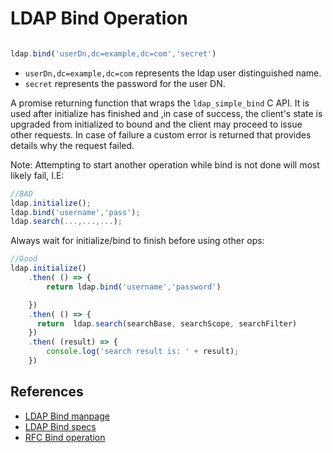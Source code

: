 # LDAP Bind Operation

```javascript

ldap.bind('userDn,dc=example,dc=com','secret')

```

* `userDn,dc=example,dc=com`  represents the ldap user distinguished name.
* `secret` represents the password for the user DN.

A promise returning function that wraps the `ldap_simple_bind` C API. It is used after initialize has finished and ,in case of success,  the client's state is upgraded from initialized to bound and the client may proceed to issue other requests. In case of failure a custom error is returned that provides details why the request failed.

Note:  Attempting to start another operation while bind is not done will most likely fail, I.E:
```javascript
//BAD
ldap.initialize();
ldap.bind('username','pass');
ldap.search(...,...,...);
```

Always wait for initialize/bind to finish before using other ops:

```javascript
//Good
ldap.initialize()
    .then( () => {
        return ldap.bind('username','password')

    })
    .then( () => {
      return  ldap.search(searchBase, searchScope, searchFilter)
    })
    .then( (result) => {
        console.log('search result is: ' + result);
    })
```


## References

* [LDAP Bind manpage](https://linux.die.net/man/3/ldap_simple_bind_s)
* [LDAP Bind specs](https://www.ldap.com/the-ldap-bind-operation)
* [RFC Bind operation](https://tools.ietf.org/html/rfc4511#section-4.2)